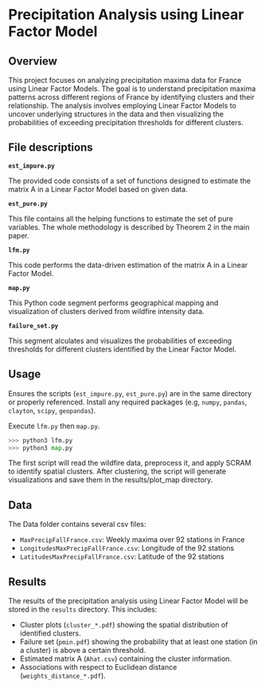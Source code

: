 # Precipitation Analysis using Linear Factor Model

## Overview

This project focuses on analyzing precipitation maxima data for France using Linear Factor Models. The goal is to understand precipitation maxima patterns across different regions of France by identifying clusters and their relationship. The analysis involves employing Linear Factor Models to uncover underlying structures in the data and then visualizing the probabilities of exceeding precipitation thresholds for different clusters.

## File descriptions

**`est_impure.py`**

The provided code consists of a set of functions designed to estimate the matrix A in a Linear Factor Model based on given data.

**`est_pure.py`**

This file contains all the helping functions to estimate the set of pure variables. The whole methodology is described by Theorem 2 in the main paper.

**`lfm.py`**

This code performs the data-driven estimation of the matrix A in a Linear Factor Model.

**`map.py`**

This Python code segment performs geographical mapping and visualization of clusters derived from wildfire intensity data.

**`failure_set.py`**

This segment alculates and visualizes the probabilities of exceeding thresholds for different clusters identified by the Linear Factor Model.

## Usage

Ensures the scripts (`est_impure.py`, `est_pure.py`) are in the same directory or properly referenced. Install any required packages (e.g, `numpy`, `pandas`, `clayton`, `scipy`, `geopandas`).

Execute `lfm.py` then `map.py`.

```python
>>> python3 lfm.py
>>> python3 map.py
```
The first script will read the wildfire data, preprocess it, and apply SCRAM to identify spatial clusters. After clustering, the script will generate visualizations and save them in the results/plot_map directory.

## Data

The Data folder contains several csv files:

- `MaxPrecipFallFrance.csv`: Weekly maxima over 92 stations in France
- `LongitudesMaxPrecipFallFrance.csv`: Longitude of the 92 stations
- `LatitudesMaxPrecipFallFrance.csv`: Latitude of the 92 stations

## Results

The results of the precipitation analysis using Linear Factor Model will be stored in the `results` directory. This includes:

- Cluster plots (`cluster_*.pdf`) showing the spatial distribution of identified clusters.
- Failure set (`pmin.pdf`) showing the probability that at least one station (in a cluster) is above a certain threshold.
- Estimated matrix A (`Ahat.csv`) containing the cluster information.
- Associations with respect to Euclidean distance (`weights_distance_*.pdf`).